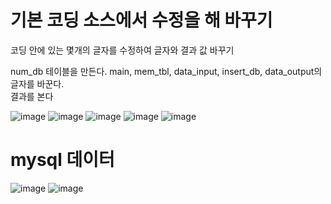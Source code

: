 # 기본 코딩 소스에서 수정을 해 바꾸기

코딩 안에 있는 몇개의 글자를 수정하여 글자와 결과 값 바꾸기

num_db 테이블을 만든다.
main, mem_tbl, data_input, insert_db, data_output의 글자를 바꾼다.<br>
결과를 본다

![image](https://user-images.githubusercontent.com/80745282/170975101-0a43de04-0938-4f7e-a35d-1aeab817cdfd.png)
![image](https://user-images.githubusercontent.com/80745282/170975218-f652de8b-22fa-41d2-9d5c-dfe5ee41c9a0.png)
![image](https://user-images.githubusercontent.com/80745282/170975259-704e30c9-cb25-4fcb-837a-f50a98cfe8ed.png)
![image](https://user-images.githubusercontent.com/80745282/170975308-dffee0a5-ed20-45d0-b65b-36b0ea4449d5.png)
![image](https://user-images.githubusercontent.com/80745282/170975359-0724a9d7-61a5-471f-9c7f-066a79e8c5bc.png)

# mysql 데이터

![image](https://user-images.githubusercontent.com/80745282/170976320-631d66aa-1b67-4ba1-bfbe-80a178d3b2a3.png)
![image](https://user-images.githubusercontent.com/80745282/170975503-07f510bc-29e5-4bf2-ae25-cd15673c56af.png)

